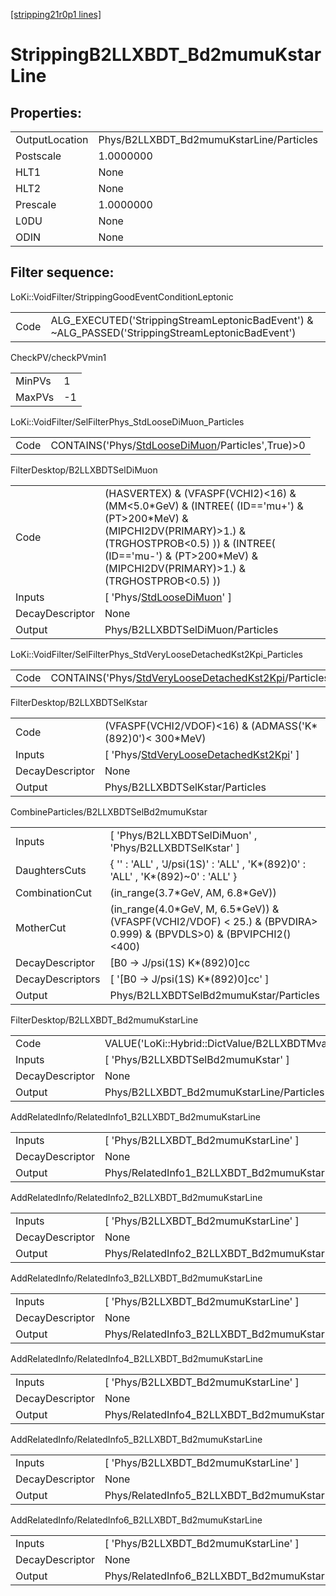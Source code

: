 [[stripping21r0p1 lines]](./stripping21r0p1-index)

# StrippingB2LLXBDT_Bd2mumuKstarLine

## Properties:

|                |                                          |
|----------------|------------------------------------------|
| OutputLocation | Phys/B2LLXBDT_Bd2mumuKstarLine/Particles |
| Postscale      | 1.0000000                                |
| HLT1           | None                                     |
| HLT2           | None                                     |
| Prescale       | 1.0000000                                |
| L0DU           | None                                     |
| ODIN           | None                                     |

## Filter sequence:

LoKi::VoidFilter/StrippingGoodEventConditionLeptonic

|      |                                                                                                  |
|------|--------------------------------------------------------------------------------------------------|
| Code | ALG_EXECUTED('StrippingStreamLeptonicBadEvent') & ~ALG_PASSED('StrippingStreamLeptonicBadEvent') |

CheckPV/checkPVmin1

|        |     |
|--------|-----|
| MinPVs | 1   |
| MaxPVs | -1  |

LoKi::VoidFilter/SelFilterPhys_StdLooseDiMuon_Particles

|      |                                                                                                       |
|------|-------------------------------------------------------------------------------------------------------|
| Code | CONTAINS('Phys/[StdLooseDiMuon](./stripping21r0p1-commonparticles-stdloosedimuon)/Particles',True)\>0 |

FilterDesktop/B2LLXBDTSelDiMuon

|                 |                                                                                                                                                                                                                                          |
|-----------------|------------------------------------------------------------------------------------------------------------------------------------------------------------------------------------------------------------------------------------------|
| Code            | (HASVERTEX) & (VFASPF(VCHI2)\<16) & (MM\<5.0\*GeV) & (INTREE( (ID=='mu+') & (PT\>200\*MeV) & (MIPCHI2DV(PRIMARY)\>1.) & (TRGHOSTPROB\<0.5) )) & (INTREE( (ID=='mu-') & (PT\>200\*MeV) & (MIPCHI2DV(PRIMARY)\>1.) & (TRGHOSTPROB\<0.5) )) |
| Inputs          | [ 'Phys/[StdLooseDiMuon](./stripping21r0p1-commonparticles-stdloosedimuon)' ]                                                                                                                                                          |
| DecayDescriptor | None                                                                                                                                                                                                                                     |
| Output          | Phys/B2LLXBDTSelDiMuon/Particles                                                                                                                                                                                                         |

LoKi::VoidFilter/SelFilterPhys_StdVeryLooseDetachedKst2Kpi_Particles

|      |                                                                                                                                 |
|------|---------------------------------------------------------------------------------------------------------------------------------|
| Code | CONTAINS('Phys/[StdVeryLooseDetachedKst2Kpi](./stripping21r0p1-commonparticles-stdveryloosedetachedkst2kpi)/Particles',True)\>0 |

FilterDesktop/B2LLXBDTSelKstar

|                 |                                                                                                           |
|-----------------|-----------------------------------------------------------------------------------------------------------|
| Code            | (VFASPF(VCHI2/VDOF)\<16) & (ADMASS('K\*(892)0')\< 300\*MeV)                                               |
| Inputs          | [ 'Phys/[StdVeryLooseDetachedKst2Kpi](./stripping21r0p1-commonparticles-stdveryloosedetachedkst2kpi)' ] |
| DecayDescriptor | None                                                                                                      |
| Output          | Phys/B2LLXBDTSelKstar/Particles                                                                           |

CombineParticles/B2LLXBDTSelBd2mumuKstar

|                  |                                                                                                                        |
|------------------|------------------------------------------------------------------------------------------------------------------------|
| Inputs           | [ 'Phys/B2LLXBDTSelDiMuon' , 'Phys/B2LLXBDTSelKstar' ]                                                               |
| DaughtersCuts    | { '' : 'ALL' , 'J/psi(1S)' : 'ALL' , 'K\*(892)0' : 'ALL' , 'K\*(892)~0' : 'ALL' }                                      |
| CombinationCut   | (in_range(3.7\*GeV, AM, 6.8\*GeV))                                                                                     |
| MotherCut        | (in_range(4.0\*GeV, M, 6.5\*GeV)) & (VFASPF(VCHI2/VDOF) \< 25.) & (BPVDIRA\> 0.999) & (BPVDLS\>0) & (BPVIPCHI2()\<400) |
| DecayDescriptor  | [B0 -\> J/psi(1S) K\*(892)0]cc                                                                                       |
| DecayDescriptors | [ '[B0 -\> J/psi(1S) K\*(892)0]cc' ]                                                                               |
| Output           | Phys/B2LLXBDTSelBd2mumuKstar/Particles                                                                                 |

FilterDesktop/B2LLXBDT_Bd2mumuKstarLine

|                 |                                                                 |
|-----------------|-----------------------------------------------------------------|
| Code            | VALUE('LoKi::Hybrid::DictValue/B2LLXBDTMvaBd2mumuKstar')\>-0.05 |
| Inputs          | [ 'Phys/B2LLXBDTSelBd2mumuKstar' ]                            |
| DecayDescriptor | None                                                            |
| Output          | Phys/B2LLXBDT_Bd2mumuKstarLine/Particles                        |

AddRelatedInfo/RelatedInfo1_B2LLXBDT_Bd2mumuKstarLine

|                 |                                                       |
|-----------------|-------------------------------------------------------|
| Inputs          | [ 'Phys/B2LLXBDT_Bd2mumuKstarLine' ]                |
| DecayDescriptor | None                                                  |
| Output          | Phys/RelatedInfo1_B2LLXBDT_Bd2mumuKstarLine/Particles |

AddRelatedInfo/RelatedInfo2_B2LLXBDT_Bd2mumuKstarLine

|                 |                                                       |
|-----------------|-------------------------------------------------------|
| Inputs          | [ 'Phys/B2LLXBDT_Bd2mumuKstarLine' ]                |
| DecayDescriptor | None                                                  |
| Output          | Phys/RelatedInfo2_B2LLXBDT_Bd2mumuKstarLine/Particles |

AddRelatedInfo/RelatedInfo3_B2LLXBDT_Bd2mumuKstarLine

|                 |                                                       |
|-----------------|-------------------------------------------------------|
| Inputs          | [ 'Phys/B2LLXBDT_Bd2mumuKstarLine' ]                |
| DecayDescriptor | None                                                  |
| Output          | Phys/RelatedInfo3_B2LLXBDT_Bd2mumuKstarLine/Particles |

AddRelatedInfo/RelatedInfo4_B2LLXBDT_Bd2mumuKstarLine

|                 |                                                       |
|-----------------|-------------------------------------------------------|
| Inputs          | [ 'Phys/B2LLXBDT_Bd2mumuKstarLine' ]                |
| DecayDescriptor | None                                                  |
| Output          | Phys/RelatedInfo4_B2LLXBDT_Bd2mumuKstarLine/Particles |

AddRelatedInfo/RelatedInfo5_B2LLXBDT_Bd2mumuKstarLine

|                 |                                                       |
|-----------------|-------------------------------------------------------|
| Inputs          | [ 'Phys/B2LLXBDT_Bd2mumuKstarLine' ]                |
| DecayDescriptor | None                                                  |
| Output          | Phys/RelatedInfo5_B2LLXBDT_Bd2mumuKstarLine/Particles |

AddRelatedInfo/RelatedInfo6_B2LLXBDT_Bd2mumuKstarLine

|                 |                                                       |
|-----------------|-------------------------------------------------------|
| Inputs          | [ 'Phys/B2LLXBDT_Bd2mumuKstarLine' ]                |
| DecayDescriptor | None                                                  |
| Output          | Phys/RelatedInfo6_B2LLXBDT_Bd2mumuKstarLine/Particles |
